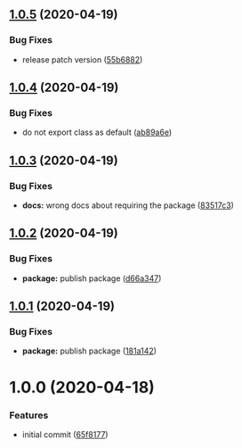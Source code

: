 ## [1.0.5](https://github.com/kcmr/cli-helper/compare/1.0.4...1.0.5) (2020-04-19)


### Bug Fixes

* release patch version ([55b6882](https://github.com/kcmr/cli-helper/commit/55b6882a21e43c3bf821a296c32e3eb57256cac2))

## [1.0.4](https://github.com/kcmr/cli-helper/compare/1.0.3...1.0.4) (2020-04-19)


### Bug Fixes

* do not export class as default ([ab89a6e](https://github.com/kcmr/cli-helper/commit/ab89a6e555896b4ae7794d44019c552dda160248))

## [1.0.3](https://github.com/kcmr/cli-helper/compare/1.0.2...1.0.3) (2020-04-19)


### Bug Fixes

* **docs:** wrong docs about requiring the package ([83517c3](https://github.com/kcmr/cli-helper/commit/83517c336b52eb5d20db2370fa81c2576efa9fd9))

## [1.0.2](https://github.com/kcmr/cli-helper/compare/1.0.1...1.0.2) (2020-04-19)


### Bug Fixes

* **package:** publish package ([d66a347](https://github.com/kcmr/cli-helper/commit/d66a347513667b621e11b6335a778adcf50b1260))

## [1.0.1](https://github.com/kcmr/cli-helper/compare/1.0.0...1.0.1) (2020-04-19)


### Bug Fixes

* **package:** publish package ([181a142](https://github.com/kcmr/cli-helper/commit/181a142ba3d334ab37fec039983bc26f53e9782d))

# 1.0.0 (2020-04-18)


### Features

* initial commit ([65f8177](https://github.com/kcmr/cli-helper/commit/65f8177fd337ea9f643548ee08dd4235397fe818))
